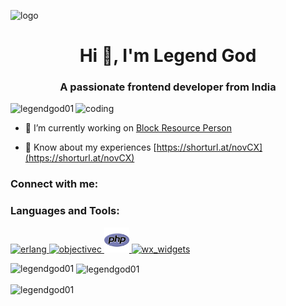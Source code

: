 ![logo](https://github.com/LegendGod01/LegendGod01/blob/main/ezgif.com-resize%20(1).gif)
<h1 align="center">Hi 👋, I'm Legend God</h1>
<h3 align="center">A passionate frontend developer from India</h3>

<img align="right" alt="coding" width="400" src="https://user-images.githubusercontent.com/55389276/140866485-8fb1c876-9a8f-4d6a-98dc-08c4981eaf70.gif">

<p align="left"> <img src="https://komarev.com/ghpvc/?username=legendgod01&label=Profile%20views&color=0e75b6&style=flat" alt="legendgod01" /> </p>

- 🔭 I’m currently working on [Block Resource Person](https://jepc.jharkhand.gov.in/program/brc/crc)

- 📄 Know about my experiences [https://shorturl.at/novCX](https://shorturl.at/novCX)

<h3 align="left">Connect with me:</h3>
<p align="left">
</p>

<h3 align="left">Languages and Tools:</h3>
<p align="left"> <a href="https://www.erlang.org/" target="_blank" rel="noreferrer"> <img src="https://www.vectorlogo.zone/logos/erlang/erlang-official.svg" alt="erlang" width="40" height="40"/> </a> <a href="https://developer.apple.com/library/archive/documentation/Cocoa/Conceptual/ProgrammingWithObjectiveC/Introduction/Introduction.html" target="_blank" rel="noreferrer"> <img src="https://www.vectorlogo.zone/logos/apple_objectivec/apple_objectivec-icon.svg" alt="objectivec" width="40" height="40"/> </a> <a href="https://www.php.net" target="_blank" rel="noreferrer"> <img src="https://raw.githubusercontent.com/devicons/devicon/master/icons/php/php-original.svg" alt="php" width="40" height="40"/> </a> <a href="https://www.wxwidgets.org/" target="_blank" rel="noreferrer"> <img src="https://upload.wikimedia.org/wikipedia/commons/b/bb/WxWidgets.svg" alt="wx_widgets" width="40" height="40"/> </a> </p>

<p><img align="left" src="https://github-readme-stats.vercel.app/api/top-langs?username=legendgod01&show_icons=true&locale=en&layout=compact" alt="legendgod01" /></p>

<p>&nbsp;<img align="center" src="https://github-readme-stats.vercel.app/api?username=legendgod01&show_icons=true&locale=en" alt="legendgod01" /></p>

<p><img align="center" src="https://github-readme-streak-stats.herokuapp.com/?user=legendgod01&" alt="legendgod01" /></p>
